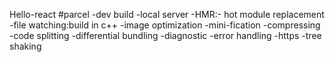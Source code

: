 Hello-react
#parcel
-dev build
-local server
-HMR:- hot module replacement
-file watching:build in c++
-image optimization
-mini-fication
-compressing
-code splitting
-differential bundling
-diagnostic
-error handling
-https
-tree shaking